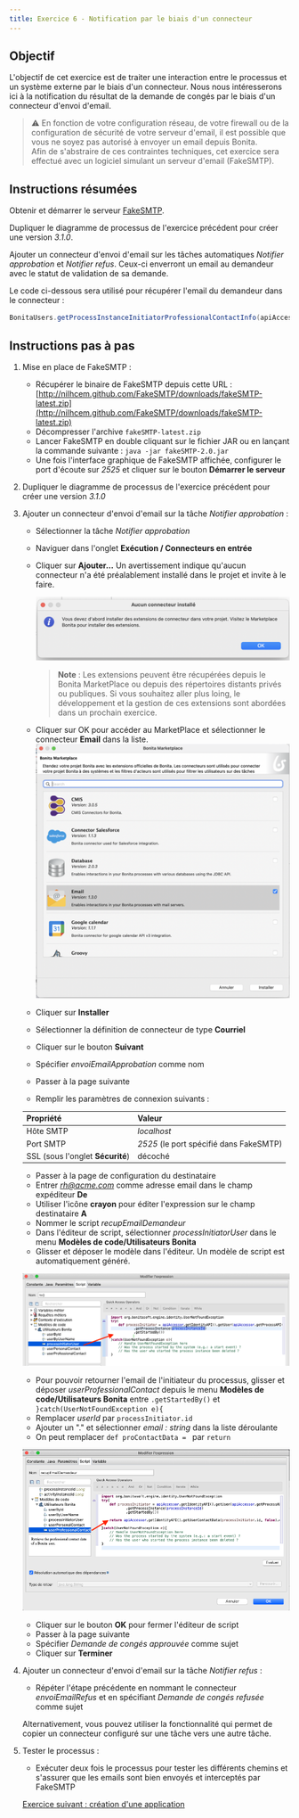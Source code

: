 ```yaml
---
title: Exercice 6 - Notification par le biais d'un connecteur
---
```


## Objectif

L'objectif de cet exercice est de traiter une interaction entre le processus et un système externe par le biais d'un connecteur. Nous nous intéresserons ici à la notification du résultat de la demande de congés par le biais d'un connecteur d'envoi d'email.

> ⚠ En fonction de votre configuration réseau, de votre firewall ou de la configuration de sécurité de votre serveur d'email, il est possible que vous ne soyez pas autorisé à envoyer un email depuis Bonita.  
> Afin de s'abstraire de ces contraintes techniques, cet exercice sera effectué avec un logiciel simulant un serveur d'email (FakeSMTP).

## Instructions résumées

Obtenir et démarrer le serveur [FakeSMTP](http://nilhcem.github.io/FakeSMTP/downloads/fakeSMTP-latest.zip).

Dupliquer le diagramme de processus de l'exercice précédent pour créer une version *3.1.0*.

Ajouter un connecteur d'envoi d'email sur les tâches automatiques *Notifier approbation* et *Notifier refus*. Ceux-ci enverront un email au demandeur avec le statut de validation de sa demande.

Le code ci-dessous sera utilisé pour récupérer l'email du demandeur dans le connecteur :

```groovy
BonitaUsers.getProcessInstanceInitiatorProfessionalContactInfo(apiAccessor,processInstanceId).email
```
## Instructions pas à pas

1. Mise en place de FakeSMTP :
   - Récupérer le binaire de FakeSMTP depuis cette URL : [http://nilhcem.github.com/FakeSMTP/downloads/fakeSMTP-latest.zip](http://nilhcem.github.com/FakeSMTP/downloads/fakeSMTP-latest.zip)
   - Décompresser l'archive `fakeSMTP-latest.zip`
   - Lancer FakeSMTP en double cliquant sur le fichier JAR ou en lançant la commande suivante : `java -jar fakeSMTP-2.0.jar`
   - Une fois l'interface graphique de FakeSMTP affichée, configurer le port d'écoute sur *2525* et cliquer sur le bouton **Démarrer le serveur**

1. Dupliquer le diagramme de processus de l'exercice précédent pour créer une version *3.1.0*

1. Ajouter un connecteur d'envoi d'email sur la tâche *Notifier approbation* :
   - Sélectionner la tâche *Notifier approbation*
   - Naviguer dans l'onglet **Exécution / Connecteurs en entrée**
   - Cliquer sur **Ajouter\...**
     Un avertissement  indique qu'aucun connecteur n'a été préalablement installé dans le projet et invite à le faire. 
     
     ![avertissement connecteur](images/ex05/ex5_00.png)
     >**Note** : Les extensions peuvent être récupérées depuis le Bonita MarketPlace ou depuis des répertoires distants privés ou publiques. Si vous souhaitez aller plus loing, le développement et la gestion de ces extensions sont abordées dans un prochain exercice.
   - Cliquer sur OK pour accéder au MarketPlace et sélectionner le connecteur **Email** dans la liste.  
     ![MarketPlace](images/ex05/ex5_02.png)
   - Cliquer sur **Installer**  
   - Sélectionner la définition de connecteur de type **Courriel**
   - Cliquer sur le bouton **Suivant**
   - Spécifier *envoiEmailApprobation* comme nom
   - Passer à la page suivante
   - Remplir les paramètres de connexion suivants :

   Propriété | Valeur
   --------- | ------
   Hôte SMTP | *localhost*
   Port SMTP | *2525* (le port spécifié dans FakeSMTP)
   SSL (sous l'onglet **Sécurité**) | décoché 

   - Passer à la page de configuration du destinataire
   - Entrer *rh@acme.com* comme adresse email dans le champ expéditeur **De**
   - Utiliser l'icône **crayon** pour éditer l'expression sur le champ destinataire **A**
   - Nommer le script *recupEmailDemandeur*
   - Dans l'éditeur de script, sélectionner *processInitiatorUser* dans le menu **Modèles de code/Utilisateurs Bonita**
   - Glisser et déposer le modèle dans l'éditeur. Un modèle de script est automatiquement généré.
   
   ![récuperer l'initiateur du processus](images/ex05/ex5_04.png)
   
   - Pour pouvoir retourner l'email de l'initiateur du processus, glisser et déposer *userProfessionalContact* depuis le menu **Modèles de code/Utilisateurs Bonita** entre `.getStartedBy()` et `}catch(UserNotFoundException e){`
   - Remplacer *userId* par `processInitiator.id`
   - Ajouter un "." et sélectionner *email : string* dans la liste déroulante
   - On peut remplacer `def proContactData = ` par `return`
   
   ![récuperer l'email de l'initiateur](images/ex05/ex5_05.png)
   
   - Cliquer sur le bouton **OK** pour fermer l'éditeur de script
   - Passer à la page suivante
   - Spécifier *Demande de congés approuvée* comme sujet
   - Cliquer sur **Terminer**

1. Ajouter un connecteur d'envoi d'email sur la tâche *Notifier refus* :
   - Répéter l'étape précédente en nommant le connecteur *envoiEmailRefus* et en spécifiant *Demande de congés refusée* comme sujet

   Alternativement, vous pouvez utiliser la fonctionnalité qui permet de copier un connecteur configuré sur une tâche vers une autre tâche.

1. Tester le processus :
   - Exécuter deux fois le processus pour tester les différents chemins et s'assurer que les emails sont bien envoyés et interceptés par FakeSMTP

   [Exercice suivant : création d'une application](07-applications.md)
